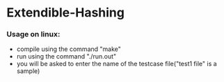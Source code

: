 # Extendible-Hashing
### Usage on linux:
- compile using the command "make"
- run using the command "./run.out"
- you will be asked to enter the name of the testcase file("test1 file" is a sample)
